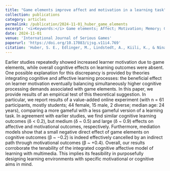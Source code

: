 ```yaml
---
title: "Game elements improve affect and motivation in a learning task"
collection: publications
category: articles
permalink: /publication/2024-11-01_huber_game_elements
excerpt: '<i>Keywords:</i> Game elements; Affect; Motivation; Memory; Game-based learning; Gamification'
date: 2024-11-01
venue: 'International Journal of Serious Games'
paperurl: 'https://doi.org/10.17083/ijsg.v11i4.769'
citation: 'Huber, S. E., Edlinger, M., Lindstedt, A., Kiili, K., & Ninaus, M. (2024). Game elements improve affect and motivation in a learning task. <i>International Journal of Serious Games, 11</i>(4), 103-125.'
---
```


Earlier studies repeatedly showed increased learner motivation due to game elements, while overall cognitive effects on learning outcomes were absent. One possible explanation for this discrepancy is provided by theories integrating cognitive and affective learning processes: the beneficial effect on learner motivation eventually balancing simultaneously higher cognitive processing demands associated with game elements. In this paper, we provide results of an empirical test of this theoretical suggestion. In particular, we report results of a value-added online experiment (with n = 61 participants, mostly students; 44 female, 15 male, 2 diverse; median age: 24 years), comparing a more gameful with a less gameful version of a learning task. In agreement with earlier studies, we find similar cognitive learning outcomes (δ < 0.2), but medium (δ ~ 0.5) and large (δ ~ 0.9) effects on affective and motivational outcomes, respectively. Furthermore, mediation models show that a small negative direct effect of game elements on cognitive outcomes (β ~ −0.2) is indeed effectively cancelled by an indirect path through motivational outcomes (β ~ +0.4). Overall, our results corroborate the tenability of the integrated cognitive affective model of learning with multimedia. This implies its feasibility in purposefully designing learning environments with specific motivational or cognitive aims in mind.